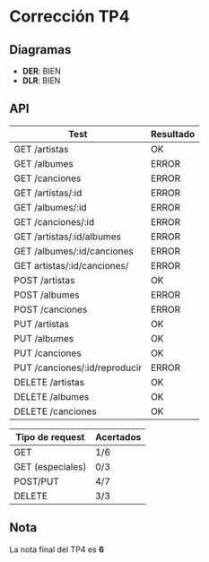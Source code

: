 # Corrección TP4

## Diagramas

- **DER**: BIEN
- **DLR**: BIEN

## API

| Test                          | Resultado |
| ----------------------------- | --------- |
| GET /artistas                 | OK        |
| GET /albumes                  | ERROR     |
| GET /canciones                | ERROR     |
| GET /artistas/:id             | ERROR     |
| GET /albumes/:id              | ERROR     |
| GET /canciones/:id            | ERROR     |
| GET /artistas/:id/albumes     | ERROR     |
| GET /albumes/:id/canciones    | ERROR     |
| GET artistas/:id/canciones/   | ERROR     |
| POST /artistas                | OK        |
| POST /albumes                 | ERROR     |
| POST /canciones               | ERROR     |
| PUT /artistas                 | OK        |
| PUT /albumes                  | OK        |
| PUT /canciones                | OK        |
| PUT /canciones/:id/reproducir | ERROR     |
| DELETE /artistas              | OK        |
| DELETE /albumes               | OK        |
| DELETE /canciones             | OK        |

| Tipo de request  | Acertados |
| ---------------- | --------- |
| GET              | 1/6       |
| GET (especiales) | 0/3       |
| POST/PUT         | 4/7       |
| DELETE           | 3/3       |

## Nota

La nota final del TP4 es **6**
